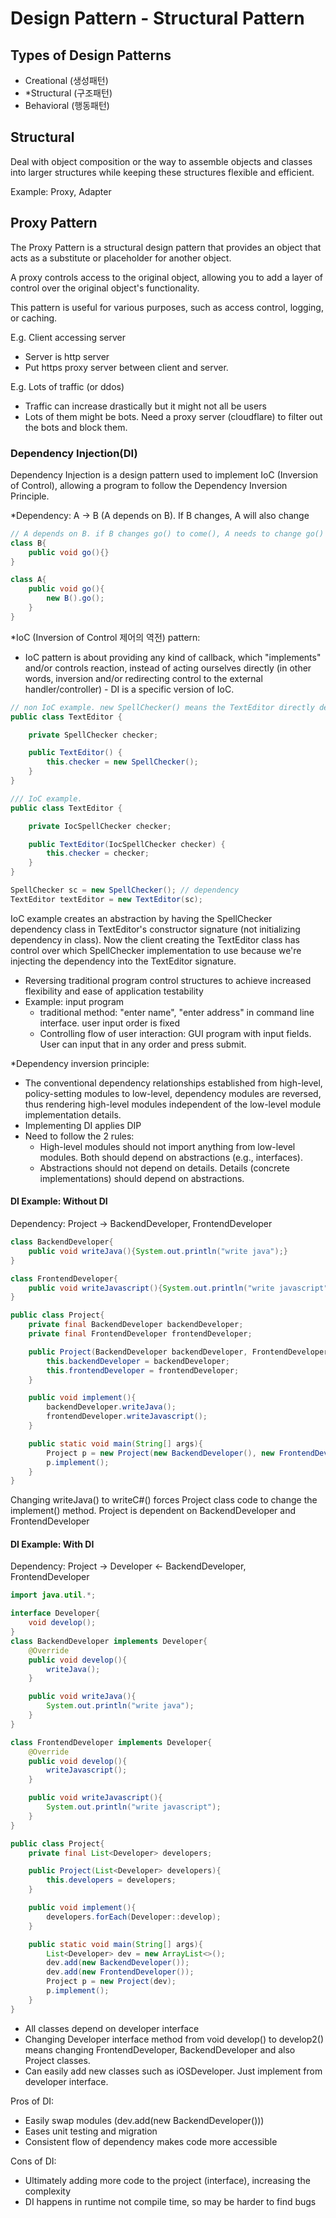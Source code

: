 # Design Pattern - Structural Pattern

## Types of Design Patterns
- Creational (생성패턴)
- *Structural (구조패턴)
- Behavioral (행동패턴)

## Structural
Deal with object composition or the way to assemble objects and classes into larger structures while keeping these structures flexible and efficient.

Example: Proxy, Adapter

## Proxy Pattern
The Proxy Pattern is a structural design pattern that provides an object that acts as a substitute or placeholder for another object. 

A proxy controls access to the original object, allowing you to add a layer of control over the original object's functionality. 

This pattern is useful for various purposes, such as access control, logging, or caching.

E.g. Client accessing server
- Server is http server
- Put https proxy server between client and server.

E.g. Lots of traffic (or ddos)
- Traffic can increase drastically but it might not all be users
- Lots of them might be bots. Need a proxy server (cloudflare) to filter out the bots and block them.

### Dependency Injection(DI)
Dependency Injection is a design pattern used to implement IoC (Inversion of Control), allowing a program to follow the Dependency Inversion Principle.

*Dependency: A -> B (A depends on B). If B changes, A will also change
```java
// A depends on B. if B changes go() to come(), A needs to change go() code to B().come().
class B{
    public void go(){}
}

class A{
    public void go(){
        new B().go();
    }
}
```

*IoC (Inversion of Control 제어의 역전) pattern: 
- IoC pattern is about providing any kind of callback, which "implements" and/or controls reaction, instead of acting ourselves directly (in other words, inversion and/or redirecting control to the external handler/controller) - DI is a specific version of IoC.
``` java
// non IoC example. new SpellChecker() means the TextEditor directly depends on SpellChecker
public class TextEditor {

    private SpellChecker checker;

    public TextEditor() {
        this.checker = new SpellChecker();
    }
}

```
```java
/// IoC example. 
public class TextEditor {

    private IocSpellChecker checker;

    public TextEditor(IocSpellChecker checker) {
        this.checker = checker;
    }
}

SpellChecker sc = new SpellChecker(); // dependency
TextEditor textEditor = new TextEditor(sc);
```
 IoC example creates an abstraction by having the SpellChecker dependency class in TextEditor's constructor signature (not initializing dependency in class). Now the client creating the TextEditor class has control over which SpellChecker implementation to use because we're injecting the dependency into the TextEditor signature.

- Reversing traditional program control structures to achieve increased flexibility and ease of application testability
- Example: input program
    - traditional method: "enter name", "enter address" in command line interface. user input order is fixed
    - Controlling flow of user interaction: GUI program with input fields. User can input that in any order and press submit.

*Dependency inversion principle:
- The conventional dependency relationships established from high-level, policy-setting modules to low-level, dependency modules are reversed, thus rendering high-level modules independent of the low-level module implementation details.
- Implementing DI applies DIP
- Need to follow the 2 rules:
    - High-level modules should not import anything from low-level modules. Both should depend on abstractions (e.g., interfaces).
    - Abstractions should not depend on details. Details (concrete implementations) should depend on abstractions.

#### DI Example: Without DI
Dependency: Project -> BackendDeveloper, FrontendDeveloper

```java
class BackendDeveloper{
    public void writeJava(){System.out.println("write java");}
}

class FrontendDeveloper{
    public void writeJavascript(){System.out.println("write javascript");}
}

public class Project{
    private final BackendDeveloper backendDeveloper;
    private final FrontendDeveloper frontendDeveloper;

    public Project(BackendDeveloper backendDeveloper, FrontendDeveloper frontendDeveloper ){
        this.backendDeveloper = backendDeveloper;
        this.frontendDeveloper = frontendDeveloper;
    }

    public void implement(){
        backendDeveloper.writeJava();
        frontendDeveloper.writeJavascript();
    }

    public static void main(String[] args){
        Project p = new Project(new BackendDeveloper(), new FrontendDeveloper());
        p.implement();
    }
}

```
Changing writeJava() to writeC#() forces Project class code to change the implement() method. Project is dependent on BackendDeveloper and FrontendDeveloper 

#### DI Example: With DI
Dependency: Project -> Developer <- BackendDeveloper, FrontendDeveloper

```java
import java.util.*;

interface Developer{
    void develop();
}
class BackendDeveloper implements Developer{
    @Override
    public void develop(){
        writeJava();
    }

    public void writeJava(){
        System.out.println("write java");
    }
}

class FrontendDeveloper implements Developer{
    @Override
    public void develop(){
        writeJavascript();
    }

    public void writeJavascript(){
        System.out.println("write javascript");
    }
}

public class Project{
    private final List<Developer> developers;

    public Project(List<Developer> developers){
        this.developers = developers;
    }

    public void implement(){
        developers.forEach(Developer::develop);
    }

    public static void main(String[] args){
        List<Developer> dev = new ArrayList<>();
        dev.add(new BackendDeveloper());
        dev.add(new FrontendDeveloper());
        Project p = new Project(dev);
        p.implement();
    }
}
```
- All classes depend on developer interface
- Changing Developer interface method from void develop() to develop2() means changing FrontendDeveloper, BackendDeveloper and also Project classes.
- Can easily add new classes such as iOSDeveloper. Just implement from developer interface.

Pros of DI:
- Easily swap modules (dev.add(new BackendDeveloper()))
- Eases unit testing and migration
- Consistent flow of dependency makes code more accessible

Cons of DI:
- Ultimately adding more code to the project (interface), increasing the complexity
- DI happens in runtime not compile time, so may be harder to find bugs

